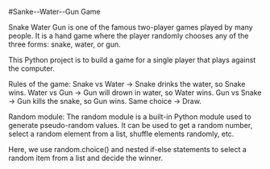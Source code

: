 #Sanke--Water--Gun Game

Snake Water Gun is one of the famous two-player games played by many people. It is a hand game where the player randomly chooses any of the three forms: snake, water, or gun.

This Python project is to build a game for a single player that plays against the computer.

Rules of the game:
Snake vs Water → Snake drinks the water, so Snake wins.
Water vs Gun → Gun will drown in water, so Water wins.
Gun vs Snake → Gun kills the snake, so Gun wins.
Same choice → Draw.


Random module:
The random module is a built-in Python module used to generate pseudo-random values. It can be used to get a random number, select a random element from a list, shuffle elements randomly, etc.

Here, we use random.choice() and nested if-else statements to select a random item from a list and decide the winner.
